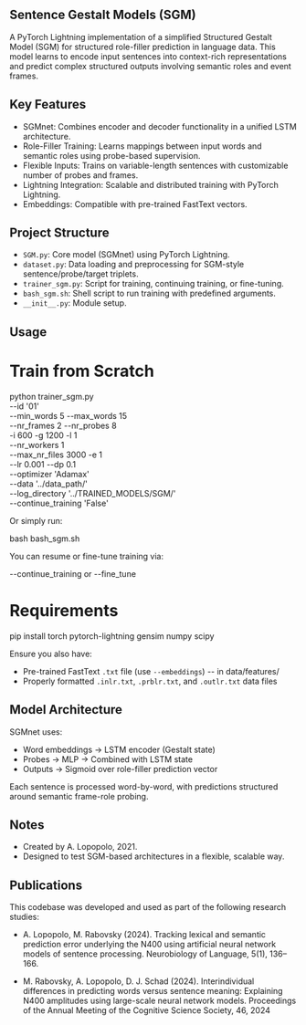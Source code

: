 ## Sentence Gestalt Models (SGM)

A PyTorch Lightning implementation of a simplified Structured Gestalt Model (SGM) for structured role-filler prediction in language data. This model learns to encode input sentences into context-rich representations and predict complex structured outputs involving semantic roles and event frames.


## Key Features

- SGMnet: Combines encoder and decoder functionality in a unified LSTM architecture.
- Role-Filler Training: Learns mappings between input words and semantic roles using probe-based supervision.
- Flexible Inputs: Trains on variable-length sentences with customizable number of probes and frames.
- Lightning Integration: Scalable and distributed training with PyTorch Lightning.
- Embeddings: Compatible with pre-trained FastText vectors.


## Project Structure

- `SGM.py`: Core model (SGMnet) using PyTorch Lightning.
- `dataset.py`: Data loading and preprocessing for SGM-style sentence/probe/target triplets.
- `trainer_sgm.py`: Script for training, continuing training, or fine-tuning.
- `bash_sgm.sh`: Shell script to run training with predefined arguments.
- `__init__.py`: Module setup.


## Usage

# Train from Scratch

python trainer_sgm.py \
  --id '01' \
  --min_words 5 --max_words 15 \
  --nr_frames 2 --nr_probes 8 \
  -i 600 -g 1200 -l 1 \
  --nr_workers 1 \
  --max_nr_files 3000 -e 1 \
  --lr 0.001 --dp 0.1 \
  --optimizer 'Adamax' \
  --data '../data_path/' \
  --log_directory '../TRAINED_MODELS/SGM/' \
  --continue_training 'False'

Or simply run:

bash bash_sgm.sh

You can resume or fine-tune training via: 

--continue_training or --fine_tune

# Requirements

pip install torch pytorch-lightning gensim numpy scipy

Ensure you also have:
- Pre-trained FastText `.txt` file (use `--embeddings`) -- in data/features/
- Properly formatted `.inlr.txt`, `.prblr.txt`, and `.outlr.txt` data files


## Model Architecture

SGMnet uses:
- Word embeddings → LSTM encoder (Gestalt state)
- Probes → MLP → Combined with LSTM state
- Outputs → Sigmoid over role-filler prediction vector

Each sentence is processed word-by-word, with predictions structured around semantic frame-role probing.


## Notes

- Created by A. Lopopolo, 2021.
- Designed to test SGM-based architectures in a flexible, scalable way.


## Publications

This codebase was developed and used as part of the following research studies:

- A. Lopopolo, M. Rabovsky (2024). Tracking lexical and semantic prediction error underlying the N400 using artificial neural network models of sentence processing. Neurobiology of Language, 5(1), 136–166.

- M. Rabovsky, A. Lopopolo, D. J. Schad (2024). Interindividual differences in predicting words versus sentence meaning: Explaining N400 amplitudes using large-scale neural network models. Proceedings of the Annual Meeting of the Cognitive Science Society, 46, 2024

